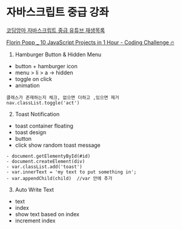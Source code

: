 # 자바스크립트 중급 강좌

[코딩앙마 자바스크립트 중급 유튜브 재생목록](https://www.youtube.com/playlist?list=PLZKTXPmaJk8JZ2NAC538UzhY_UNqMdZB4)

[Florin Popp _ 10 JavaScript Projects in 1 Hour - Coding Challenge 🔥](https://www.youtube.com/watch?v=8GPPJpiLqHk&t=2308s)

1. Hamburger Button & Hidden Menu
  - button + hamburger icon
  - menu > li > a -> hidden
  - toggle on click
  - animation
  ```
  클래스가 존재하는지 체크, 없으면 더하고 ,있으면 제거
  nav.classList.toggle('act')

  ```

2. Toast Notification
  - toast container floating
  - toast design
  - button
  - click show random toast message
  ```
  - document.getElementyById(#id)
  - document.createElement(div)
  - var.classList.add('toast')
  - var.innerText = 'my text to put something in';
  - var.appendChild(child)  //var 안에 추가
  ```
3. Auto Write Text
  - text
  - index
  - show text based on index
  - increment index

